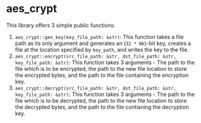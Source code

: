 # aes_crypt
This library offers 3 simple public functions:
1. `aes_crypt::gen_key(key_file_path: &str)`: This function takes a file path as its only argument and generates an (`32 * Nk`)-bit key, creates a file at the location specified by `key_path`, and writes the key to the file.
2. `aes_crypt::encrypt(src_file_path: &str, dst_file_path: &str, key_file_path: &str)`: This function takes 3 arguments - The path to the file which is to be encrypted, the path to the new file location to store the encrypted bytes, and the path to the file containing the encryption key.
3. `aes_crypt::decrypt(src_file_path: &str, dst_file_path: &str, key_file_path: &str)`: This function takes 3 arguments - The path to the file which is to be decrypted, the path to the new file location to store the decrypted bytes, and the path to the file contianing the decryption key.  
